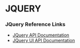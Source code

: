 # JQUERY

### JQuery Reference Links
* [JQuery API Documentation](https://api.jquery.com/)
* [JQuery UI API Documentation](https://api.jqueryui.com/)